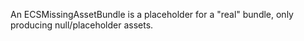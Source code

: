 An ECSMissingAssetBundle is a placeholder for a "real" bundle, only producing null/placeholder assets.